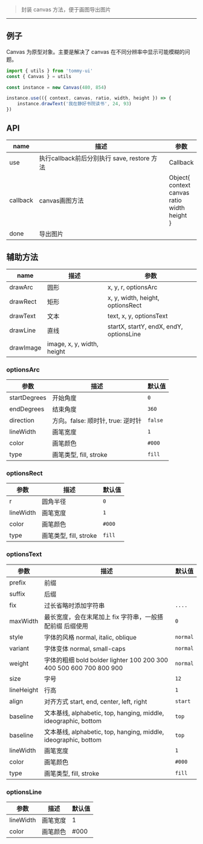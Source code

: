 > 封装 canvas 方法，便于画图导出图片

-------------

## 例子

Canvas 为原型对象。主要是解决了 canvas 在不同分辨率中显示可能模糊的问题。

```javascript
import { utils } from 'tommy-ui'
const { Canvas } = utils

const instance = new Canvas(480, 854)

instance.use(({ context, canvas, ratio, width, height }) => {
    instance.drawText('我在静好书院读书', 24, 93)
})
```

## API

| name | 描述 | 参数 |
|------|--------|-------|
| use | 执行callback前后分别执行 save, restore 方法 | Callback |
| callback | canvas画图方法 | Object{<br>context<br>canvas<br>ratio<br>width<br>height<br>} |
| done | 导出图片 | |

## 辅助方法

| name | 描述 | 参数 |
|------|--------|-------|
| drawArc | 圆形 | x, y, r, optionsArc |
| drawRect | 矩形 | x, y, width, height, optionsRect |
| drawText | 文本 | text, x, y, optionsText |
| drawLine | 直线 | startX, startY, endX, endY, optionsLine |
| drawImage | image, x, y, width, height |

### optionsArc

| 参数 | 描述 | 默认值 |
|-------|----------|---------|
| startDegrees | 开始角度 | `0` |
| endDegrees | 结束角度 | `360` |
| direction | 方向。false: 顺时针, true: 逆时针 | `false` |
| lineWidth | 画笔宽度 | `1` |
| color | 画笔颜色 | `#000` |
| type | 画笔类型, fill, stroke | `fill` |

### optionsRect

| 参数 | 描述 | 默认值 |
|-------|----------|---------|
| r | 圆角半径 | `0` |
| lineWidth | 画笔宽度 | `1` |
| color | 画笔颜色 | `#000` |
| type | 画笔类型, fill, stroke | `fill` |

### optionsText

| 参数 | 描述 | 默认值 |
|-------|----------|---------|
| prefix | 前缀 | |
| suffix | 后缀 | |
| fix | 过长省略时添加字符串 | `.... ` |
| maxWidth | 最长宽度，会在末尾加上 fix 字符串，一般搭配前缀 后缀使用 | `0` |
| style | 字体的风格 normal, italic, oblique | `normal` |
| variant | 字体变体 normal, small-caps | `normal` |
| weight | 字体的粗细 bold bolder lighter 100 200 300 400 500 600 700 800 900 | `normal` |
| size | 字号 | `12` |
| lineHeight | 行高 | `1` |
| align | 对齐方式 start, end, center, left, right | `start` |
| baseline | 文本基线, alphabetic, top, hanging, middle, ideographic, bottom | `top` |
| baseline | 文本基线, alphabetic, top, hanging, middle, ideographic, bottom | `top` |
| lineWidth | 画笔宽度 | `1` |
| color | 画笔颜色 | `#000` |
| type | 画笔类型, fill, stroke | `fill` |

### optionsLine

| 参数 | 描述 | 默认值 |
|-------|----------|---------|
| lineWidth | 画笔宽度 | 1 |
| color | 画笔颜色 | #000 |
